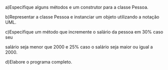 a)Especifique alguns métodos e um construtor para a classe Pessoa.

b)Representar a classe Pessoa e instanciar um objeto utilizando a notação UML.

c)Especifique um método que incremente o salário da pessoa em 30% caso seu

salário seja menor que 2000 e 25% caso o salário seja maior ou igual a 2000.

d)Elabore o programa completo.